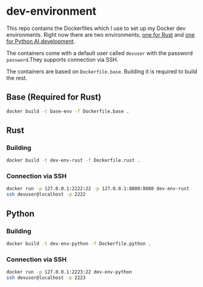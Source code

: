 # dev-environment
This repo contains the Dockerfiles which I use to set up my Docker dev environments. Right now there are two environments, [one for Rust](https://hub.docker.com/repository/docker/natanfreeman/dev-env-rust/general) and [one for Python AI development](https://hub.docker.com/repository/docker/natanfreeman/dev-env-python/general). 

The containers come with a default user called `devuser` with the password `password`.They supports connection via SSH.

The containers are based on `Dockerfile.base`. Building it is required to build the rest. 

## Base (Required for Rust)
```bash
docker build -t base-env -f Dockerfile.base .
```

## Rust
### Building
```bash
docker build -t dev-env-rust -f Dockerfile.rust .
```
### Connection via SSH
```bash
docker run -p 127.0.0.1:2222:22 -p 127.0.0.1:8080:8080 dev-env-rust
ssh devuser@localhost -p 2222
```

## Python
### Building
```bash
docker build -t dev-env-python -f Dockerfile.python .
```
### Connection via SSH
```bash
docker run -p 127.0.0.1:2223:22 dev-env-python
ssh devuser@localhost -p 2223
```